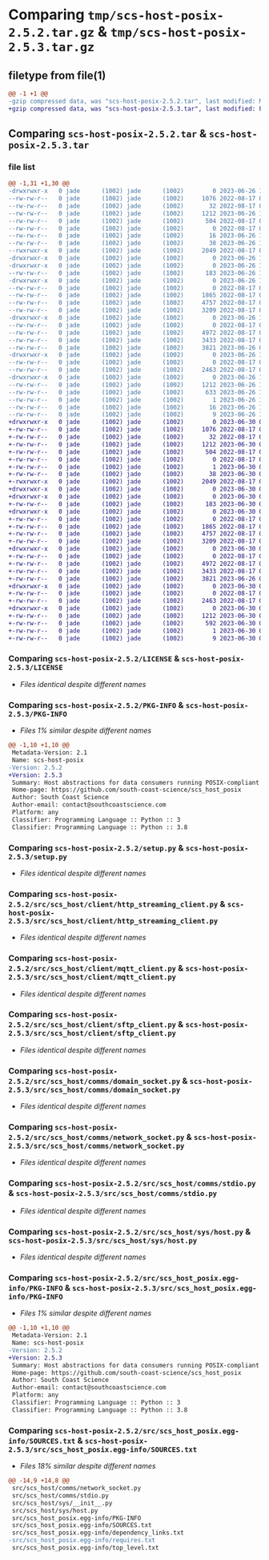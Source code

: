# Comparing `tmp/scs-host-posix-2.5.2.tar.gz` & `tmp/scs-host-posix-2.5.3.tar.gz`

## filetype from file(1)

```diff
@@ -1 +1 @@
-gzip compressed data, was "scs-host-posix-2.5.2.tar", last modified: Mon Jun 26 13:23:39 2023, max compression
+gzip compressed data, was "scs-host-posix-2.5.3.tar", last modified: Fri Jun 30 08:17:40 2023, max compression
```

## Comparing `scs-host-posix-2.5.2.tar` & `scs-host-posix-2.5.3.tar`

### file list

```diff
@@ -1,31 +1,30 @@
-drwxrwxr-x   0 jade      (1002) jade      (1002)        0 2023-06-26 13:23:38.998645 scs-host-posix-2.5.2/
--rw-rw-r--   0 jade      (1002) jade      (1002)     1076 2022-08-17 09:53:07.000000 scs-host-posix-2.5.2/LICENSE
--rw-rw-r--   0 jade      (1002) jade      (1002)       32 2022-08-17 09:53:07.000000 scs-host-posix-2.5.2/MANIFEST.in
--rw-rw-r--   0 jade      (1002) jade      (1002)     1212 2023-06-26 13:23:38.998645 scs-host-posix-2.5.2/PKG-INFO
--rw-rw-r--   0 jade      (1002) jade      (1002)      504 2022-08-17 09:53:07.000000 scs-host-posix-2.5.2/README.md
--rw-rw-r--   0 jade      (1002) jade      (1002)        0 2022-08-17 09:53:07.000000 scs-host-posix-2.5.2/README.rst
--rw-rw-r--   0 jade      (1002) jade      (1002)       16 2023-06-26 13:23:15.000000 scs-host-posix-2.5.2/requirements.txt
--rw-rw-r--   0 jade      (1002) jade      (1002)       38 2023-06-26 13:23:38.998645 scs-host-posix-2.5.2/setup.cfg
--rwxrwxr-x   0 jade      (1002) jade      (1002)     2049 2022-08-17 09:53:07.000000 scs-host-posix-2.5.2/setup.py
-drwxrwxr-x   0 jade      (1002) jade      (1002)        0 2023-06-26 13:23:38.994645 scs-host-posix-2.5.2/src/
-drwxrwxr-x   0 jade      (1002) jade      (1002)        0 2023-06-26 13:23:38.998645 scs-host-posix-2.5.2/src/scs_host/
--rw-rw-r--   0 jade      (1002) jade      (1002)      183 2023-06-26 13:23:15.000000 scs-host-posix-2.5.2/src/scs_host/__init__.py
-drwxrwxr-x   0 jade      (1002) jade      (1002)        0 2023-06-26 13:23:38.998645 scs-host-posix-2.5.2/src/scs_host/client/
--rw-rw-r--   0 jade      (1002) jade      (1002)        0 2022-08-17 09:53:07.000000 scs-host-posix-2.5.2/src/scs_host/client/__init__.py
--rw-rw-r--   0 jade      (1002) jade      (1002)     1865 2022-08-17 09:53:07.000000 scs-host-posix-2.5.2/src/scs_host/client/http_streaming_client.py
--rw-rw-r--   0 jade      (1002) jade      (1002)     4757 2022-08-17 09:53:07.000000 scs-host-posix-2.5.2/src/scs_host/client/mqtt_client.py
--rw-rw-r--   0 jade      (1002) jade      (1002)     3209 2022-08-17 09:53:07.000000 scs-host-posix-2.5.2/src/scs_host/client/sftp_client.py
-drwxrwxr-x   0 jade      (1002) jade      (1002)        0 2023-06-26 13:23:38.998645 scs-host-posix-2.5.2/src/scs_host/comms/
--rw-rw-r--   0 jade      (1002) jade      (1002)        0 2022-08-17 09:53:07.000000 scs-host-posix-2.5.2/src/scs_host/comms/__init__.py
--rw-rw-r--   0 jade      (1002) jade      (1002)     4972 2022-08-17 09:53:07.000000 scs-host-posix-2.5.2/src/scs_host/comms/domain_socket.py
--rw-rw-r--   0 jade      (1002) jade      (1002)     3433 2022-08-17 09:53:07.000000 scs-host-posix-2.5.2/src/scs_host/comms/network_socket.py
--rw-rw-r--   0 jade      (1002) jade      (1002)     3821 2023-06-26 09:33:48.000000 scs-host-posix-2.5.2/src/scs_host/comms/stdio.py
-drwxrwxr-x   0 jade      (1002) jade      (1002)        0 2023-06-26 13:23:38.998645 scs-host-posix-2.5.2/src/scs_host/sys/
--rw-rw-r--   0 jade      (1002) jade      (1002)        0 2022-08-17 09:53:07.000000 scs-host-posix-2.5.2/src/scs_host/sys/__init__.py
--rw-rw-r--   0 jade      (1002) jade      (1002)     2463 2022-08-17 09:53:07.000000 scs-host-posix-2.5.2/src/scs_host/sys/host.py
-drwxrwxr-x   0 jade      (1002) jade      (1002)        0 2023-06-26 13:23:38.998645 scs-host-posix-2.5.2/src/scs_host_posix.egg-info/
--rw-rw-r--   0 jade      (1002) jade      (1002)     1212 2023-06-26 13:23:38.000000 scs-host-posix-2.5.2/src/scs_host_posix.egg-info/PKG-INFO
--rw-rw-r--   0 jade      (1002) jade      (1002)      633 2023-06-26 13:23:38.000000 scs-host-posix-2.5.2/src/scs_host_posix.egg-info/SOURCES.txt
--rw-rw-r--   0 jade      (1002) jade      (1002)        1 2023-06-26 13:23:38.000000 scs-host-posix-2.5.2/src/scs_host_posix.egg-info/dependency_links.txt
--rw-rw-r--   0 jade      (1002) jade      (1002)       16 2023-06-26 13:23:38.000000 scs-host-posix-2.5.2/src/scs_host_posix.egg-info/requires.txt
--rw-rw-r--   0 jade      (1002) jade      (1002)        9 2023-06-26 13:23:38.000000 scs-host-posix-2.5.2/src/scs_host_posix.egg-info/top_level.txt
+drwxrwxr-x   0 jade      (1002) jade      (1002)        0 2023-06-30 08:17:40.093055 scs-host-posix-2.5.3/
+-rw-rw-r--   0 jade      (1002) jade      (1002)     1076 2022-08-17 09:53:07.000000 scs-host-posix-2.5.3/LICENSE
+-rw-rw-r--   0 jade      (1002) jade      (1002)       32 2022-08-17 09:53:07.000000 scs-host-posix-2.5.3/MANIFEST.in
+-rw-rw-r--   0 jade      (1002) jade      (1002)     1212 2023-06-30 08:17:40.093055 scs-host-posix-2.5.3/PKG-INFO
+-rw-rw-r--   0 jade      (1002) jade      (1002)      504 2022-08-17 09:53:07.000000 scs-host-posix-2.5.3/README.md
+-rw-rw-r--   0 jade      (1002) jade      (1002)        0 2022-08-17 09:53:07.000000 scs-host-posix-2.5.3/README.rst
+-rw-rw-r--   0 jade      (1002) jade      (1002)        1 2023-06-30 08:17:13.000000 scs-host-posix-2.5.3/requirements.txt
+-rw-rw-r--   0 jade      (1002) jade      (1002)       38 2023-06-30 08:17:40.093055 scs-host-posix-2.5.3/setup.cfg
+-rwxrwxr-x   0 jade      (1002) jade      (1002)     2049 2022-08-17 09:53:07.000000 scs-host-posix-2.5.3/setup.py
+drwxrwxr-x   0 jade      (1002) jade      (1002)        0 2023-06-30 08:17:40.089055 scs-host-posix-2.5.3/src/
+drwxrwxr-x   0 jade      (1002) jade      (1002)        0 2023-06-30 08:17:40.089055 scs-host-posix-2.5.3/src/scs_host/
+-rw-rw-r--   0 jade      (1002) jade      (1002)      183 2023-06-30 08:17:13.000000 scs-host-posix-2.5.3/src/scs_host/__init__.py
+drwxrwxr-x   0 jade      (1002) jade      (1002)        0 2023-06-30 08:17:40.093055 scs-host-posix-2.5.3/src/scs_host/client/
+-rw-rw-r--   0 jade      (1002) jade      (1002)        0 2022-08-17 09:53:07.000000 scs-host-posix-2.5.3/src/scs_host/client/__init__.py
+-rw-rw-r--   0 jade      (1002) jade      (1002)     1865 2022-08-17 09:53:07.000000 scs-host-posix-2.5.3/src/scs_host/client/http_streaming_client.py
+-rw-rw-r--   0 jade      (1002) jade      (1002)     4757 2022-08-17 09:53:07.000000 scs-host-posix-2.5.3/src/scs_host/client/mqtt_client.py
+-rw-rw-r--   0 jade      (1002) jade      (1002)     3209 2022-08-17 09:53:07.000000 scs-host-posix-2.5.3/src/scs_host/client/sftp_client.py
+drwxrwxr-x   0 jade      (1002) jade      (1002)        0 2023-06-30 08:17:40.093055 scs-host-posix-2.5.3/src/scs_host/comms/
+-rw-rw-r--   0 jade      (1002) jade      (1002)        0 2022-08-17 09:53:07.000000 scs-host-posix-2.5.3/src/scs_host/comms/__init__.py
+-rw-rw-r--   0 jade      (1002) jade      (1002)     4972 2022-08-17 09:53:07.000000 scs-host-posix-2.5.3/src/scs_host/comms/domain_socket.py
+-rw-rw-r--   0 jade      (1002) jade      (1002)     3433 2022-08-17 09:53:07.000000 scs-host-posix-2.5.3/src/scs_host/comms/network_socket.py
+-rw-rw-r--   0 jade      (1002) jade      (1002)     3821 2023-06-26 09:33:48.000000 scs-host-posix-2.5.3/src/scs_host/comms/stdio.py
+drwxrwxr-x   0 jade      (1002) jade      (1002)        0 2023-06-30 08:17:40.093055 scs-host-posix-2.5.3/src/scs_host/sys/
+-rw-rw-r--   0 jade      (1002) jade      (1002)        0 2022-08-17 09:53:07.000000 scs-host-posix-2.5.3/src/scs_host/sys/__init__.py
+-rw-rw-r--   0 jade      (1002) jade      (1002)     2463 2022-08-17 09:53:07.000000 scs-host-posix-2.5.3/src/scs_host/sys/host.py
+drwxrwxr-x   0 jade      (1002) jade      (1002)        0 2023-06-30 08:17:40.093055 scs-host-posix-2.5.3/src/scs_host_posix.egg-info/
+-rw-rw-r--   0 jade      (1002) jade      (1002)     1212 2023-06-30 08:17:40.000000 scs-host-posix-2.5.3/src/scs_host_posix.egg-info/PKG-INFO
+-rw-rw-r--   0 jade      (1002) jade      (1002)      592 2023-06-30 08:17:40.000000 scs-host-posix-2.5.3/src/scs_host_posix.egg-info/SOURCES.txt
+-rw-rw-r--   0 jade      (1002) jade      (1002)        1 2023-06-30 08:17:40.000000 scs-host-posix-2.5.3/src/scs_host_posix.egg-info/dependency_links.txt
+-rw-rw-r--   0 jade      (1002) jade      (1002)        9 2023-06-30 08:17:40.000000 scs-host-posix-2.5.3/src/scs_host_posix.egg-info/top_level.txt
```

### Comparing `scs-host-posix-2.5.2/LICENSE` & `scs-host-posix-2.5.3/LICENSE`

 * *Files identical despite different names*

### Comparing `scs-host-posix-2.5.2/PKG-INFO` & `scs-host-posix-2.5.3/PKG-INFO`

 * *Files 1% similar despite different names*

```diff
@@ -1,10 +1,10 @@
 Metadata-Version: 2.1
 Name: scs-host-posix
-Version: 2.5.2
+Version: 2.5.3
 Summary: Host abstractions for data consumers running POSIX-compliant operating systems, including Windows 10.
 Home-page: https://github.com/south-coast-science/scs_host_posix
 Author: South Coast Science
 Author-email: contact@southcoastscience.com
 Platform: any
 Classifier: Programming Language :: Python :: 3
 Classifier: Programming Language :: Python :: 3.8
```

### Comparing `scs-host-posix-2.5.2/setup.py` & `scs-host-posix-2.5.3/setup.py`

 * *Files identical despite different names*

### Comparing `scs-host-posix-2.5.2/src/scs_host/client/http_streaming_client.py` & `scs-host-posix-2.5.3/src/scs_host/client/http_streaming_client.py`

 * *Files identical despite different names*

### Comparing `scs-host-posix-2.5.2/src/scs_host/client/mqtt_client.py` & `scs-host-posix-2.5.3/src/scs_host/client/mqtt_client.py`

 * *Files identical despite different names*

### Comparing `scs-host-posix-2.5.2/src/scs_host/client/sftp_client.py` & `scs-host-posix-2.5.3/src/scs_host/client/sftp_client.py`

 * *Files identical despite different names*

### Comparing `scs-host-posix-2.5.2/src/scs_host/comms/domain_socket.py` & `scs-host-posix-2.5.3/src/scs_host/comms/domain_socket.py`

 * *Files identical despite different names*

### Comparing `scs-host-posix-2.5.2/src/scs_host/comms/network_socket.py` & `scs-host-posix-2.5.3/src/scs_host/comms/network_socket.py`

 * *Files identical despite different names*

### Comparing `scs-host-posix-2.5.2/src/scs_host/comms/stdio.py` & `scs-host-posix-2.5.3/src/scs_host/comms/stdio.py`

 * *Files identical despite different names*

### Comparing `scs-host-posix-2.5.2/src/scs_host/sys/host.py` & `scs-host-posix-2.5.3/src/scs_host/sys/host.py`

 * *Files identical despite different names*

### Comparing `scs-host-posix-2.5.2/src/scs_host_posix.egg-info/PKG-INFO` & `scs-host-posix-2.5.3/src/scs_host_posix.egg-info/PKG-INFO`

 * *Files 1% similar despite different names*

```diff
@@ -1,10 +1,10 @@
 Metadata-Version: 2.1
 Name: scs-host-posix
-Version: 2.5.2
+Version: 2.5.3
 Summary: Host abstractions for data consumers running POSIX-compliant operating systems, including Windows 10.
 Home-page: https://github.com/south-coast-science/scs_host_posix
 Author: South Coast Science
 Author-email: contact@southcoastscience.com
 Platform: any
 Classifier: Programming Language :: Python :: 3
 Classifier: Programming Language :: Python :: 3.8
```

### Comparing `scs-host-posix-2.5.2/src/scs_host_posix.egg-info/SOURCES.txt` & `scs-host-posix-2.5.3/src/scs_host_posix.egg-info/SOURCES.txt`

 * *Files 18% similar despite different names*

```diff
@@ -14,9 +14,8 @@
 src/scs_host/comms/network_socket.py
 src/scs_host/comms/stdio.py
 src/scs_host/sys/__init__.py
 src/scs_host/sys/host.py
 src/scs_host_posix.egg-info/PKG-INFO
 src/scs_host_posix.egg-info/SOURCES.txt
 src/scs_host_posix.egg-info/dependency_links.txt
-src/scs_host_posix.egg-info/requires.txt
 src/scs_host_posix.egg-info/top_level.txt
```

